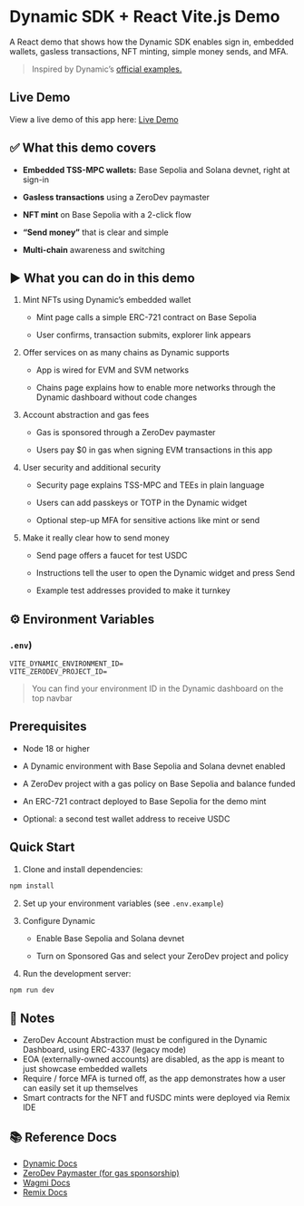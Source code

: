 # Dynamic SDK + React Vite.js Demo

A React demo that shows how the Dynamic SDK enables sign in, embedded wallets, gasless transactions, NFT minting, simple money sends, and MFA.

> Inspired by Dynamic’s [official examples.](https://github.com/dynamic-labs/examples)

## Live Demo
View a live demo of this app here: [Live Demo](https://dynamic-take-home-ashy.vercel.app/)

## ✅ What this demo covers

- **Embedded TSS-MPC wallets:** Base Sepolia and Solana devnet, right at sign-in

- **Gasless transactions** using a ZeroDev paymaster

- **NFT mint** on Base Sepolia with a 2-click flow

- **“Send money”** that is clear and simple

- **Multi-chain** awareness and switching

## ▶️ What you can do in this demo

1. Mint NFTs using Dynamic’s embedded wallet
  
    - Mint page calls a simple ERC-721 contract on Base Sepolia
  
    - User confirms, transaction submits, explorer link appears

2. Offer services on as many chains as Dynamic supports

    - App is wired for EVM and SVM networks
  
    - Chains page explains how to enable more networks through the Dynamic dashboard without code changes

3. Account abstraction and gas fees

    - Gas is sponsored through a ZeroDev paymaster
  
    - Users pay $0 in gas when signing EVM transactions in this app

4. User security and additional security

    - Security page explains TSS-MPC and TEEs in plain language
  
    - Users can add passkeys or TOTP in the Dynamic widget
  
    - Optional step-up MFA for sensitive actions like mint or send

5. Make it really clear how to send money

    - Send page offers a faucet for test USDC
  
    - Instructions tell the user to open the Dynamic widget and press Send
  
    - Example test addresses provided to make it turnkey

## ⚙️ Environment Variables
### `.env`)

```env
VITE_DYNAMIC_ENVIRONMENT_ID=
VITE_ZERODEV_PROJECT_ID=
```
> You can find your environment ID in the Dynamic dashboard on the top navbar

## Prerequisites

- Node 18 or higher

- A Dynamic environment with Base Sepolia and Solana devnet enabled

- A ZeroDev project with a gas policy on Base Sepolia and balance funded

- An ERC-721 contract deployed to Base Sepolia for the demo mint

- Optional: a second test wallet address to receive USDC

## Quick Start

1. Clone and install dependencies:

```bash
npm install
```

2. Set up your environment variables (see `.env.example`)

3. Configure Dynamic

   - Enable Base Sepolia and Solana devnet
 
   - Turn on Sponsored Gas and select your ZeroDev project and policy

3. Run the development server:

```bash
npm run dev
```

## :paperclip: Notes
- ZeroDev Account Abstraction must be configured in the Dynamic Dashboard, using ERC-4337 (legacy mode)
- EOA (externally-owned accounts) are disabled, as the app is meant to just showcase embedded wallets
- Require / force MFA is turned off, as the app demonstrates how a user can easily set it up themselves
- Smart contracts for the NFT and fUSDC mints were deployed via Remix IDE

## :books: Reference Docs
- [Dynamic Docs](https://docs.dynamic.xyz)
- [ZeroDev Paymaster (for gas sponsorship)](https://docs.zerodev.app/sdk/core-api/sponsor-gas)
- [Wagmi Docs](https://wagmi.sh/react/getting-started)
- [Remix Docs](https://remix-ide.readthedocs.io/en/latest/)
